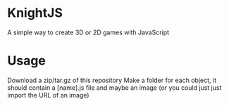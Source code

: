 # KnightJS

A simple way to create 3D or 2D games with JavaScript

# Usage

Download a zip/tar.gz of this repository
Make a folder for each object, it should contain a [name].js file and
maybe an image (or you could just just import the URL of an image)
